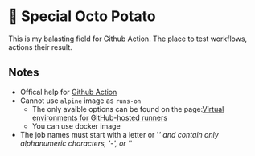 # 🥔 Special Octo Potato

This is my balasting field for Github Action. The place to test workflows, actions their result.

## Notes

* Offical help for [Github Action](https://help.github.com/en/actions)
* Cannot use `alpine` image as `runs-on`
  * The only avaible options can be found on the page:[Virtual environments for GitHub-hosted runners](https://help.github.com/en/actions/reference/virtual-environments-for-github-hosted-runners)
  * You can use docker image
* The job names must start with a letter or '_' and contain only alphanumeric characters, '-', or '_'
